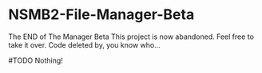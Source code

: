 # NSMB2-File-Manager-Beta
The END of The Manager Beta
This project is now abandoned. Feel free to take it over. Code deleted by, you know who...


#TODO
Nothing!
